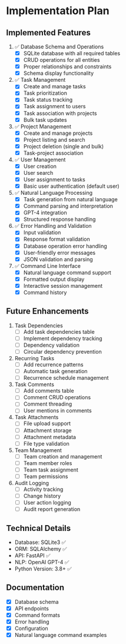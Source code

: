 # Implementation Plan

## Implemented Features
1. ✅ Database Schema and Operations
   - [x] SQLite database with all required tables
   - [x] CRUD operations for all entities
   - [x] Proper relationships and constraints
   - [x] Schema display functionality

2. ✅ Task Management
   - [x] Create and manage tasks
   - [x] Task prioritization
   - [x] Task status tracking
   - [x] Task assignment to users
   - [x] Task association with projects
   - [x] Bulk task updates

3. ✅ Project Management
   - [x] Create and manage projects
   - [x] Project listing and search
   - [x] Project deletion (single and bulk)
   - [x] Task-project association

4. ✅ User Management
   - [x] User creation
   - [x] User search
   - [x] User assignment to tasks
   - [x] Basic user authentication (default user)

5. ✅ Natural Language Processing
   - [x] Task generation from natural language
   - [x] Command parsing and interpretation
   - [x] GPT-4 integration
   - [x] Structured response handling

6. ✅ Error Handling and Validation
   - [x] Input validation
   - [x] Response format validation
   - [x] Database operation error handling
   - [x] User-friendly error messages
   - [x] JSON validation and parsing

7. ✅ Command Line Interface
   - [x] Natural language command support
   - [x] Formatted output display
   - [x] Interactive session management
   - [x] Command history

## Future Enhancements
1. Task Dependencies
   - [ ] Add task dependencies table
   - [ ] Implement dependency tracking
   - [ ] Dependency validation
   - [ ] Circular dependency prevention

2. Recurring Tasks
   - [ ] Add recurrence patterns
   - [ ] Automatic task generation
   - [ ] Recurrence schedule management

3. Task Comments
   - [ ] Add comments table
   - [ ] Comment CRUD operations
   - [ ] Comment threading
   - [ ] User mentions in comments

4. Task Attachments
   - [ ] File upload support
   - [ ] Attachment storage
   - [ ] Attachment metadata
   - [ ] File type validation

5. Team Management
   - [ ] Team creation and management
   - [ ] Team member roles
   - [ ] Team task assignment
   - [ ] Team permissions

6. Audit Logging
   - [ ] Activity tracking
   - [ ] Change history
   - [ ] User action logging
   - [ ] Audit report generation

## Technical Details
- Database: SQLite3 ✅
- ORM: SQLAlchemy ✅
- API: FastAPI ✅
- NLP: OpenAI GPT-4 ✅
- Python Version: 3.8+ ✅

## Documentation
- [x] Database schema
- [x] API endpoints
- [x] Command formats
- [x] Error handling
- [x] Configuration
- [x] Natural language command examples